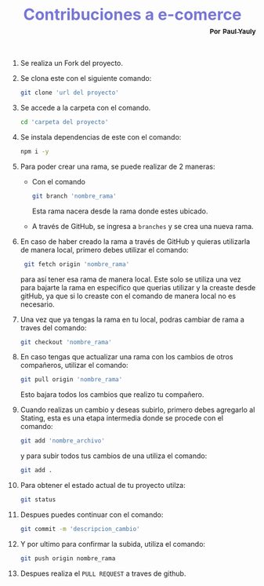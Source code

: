 <h1 align="center" style='margin: 0; font-size: 2rem; text-align: center; color: #7776d6;'>Contribuciones a e-comerce</h1>
<div  align="right" style='margin: 0; font-size: 1rem; text-align: right;'>
    <sub><b>Por</b></sub>
    <a href="https://github.com/YaulPauly" target="_blank" rel="noopener" >
        <sub><b>Paul Yauly</b></sub>
    </a>
</div>
<br />
<br />


1. Se realiza un Fork del proyecto.

2. Se clona este con el siguiente comando:
    ```bash 
    git clone 'url del proyecto'
    ```

3. Se accede a la carpeta con el comando.
    ```bash
    cd 'carpeta del proyecto'
    ```
4. Se instala dependencias de este con el comando:

    ```bash
    npm i -y
    ```

5. Para poder crear una rama, se puede realizar de 2 maneras:
	* Con el comando 
        ```bash
        git branch 'nombre_rama'
        ```
        Esta rama nacera desde la rama donde estes ubicado.

	* A través de GitHub, se ingresa a `branches` y se crea una nueva rama.

6. En caso de haber creado la rama a través de GitHub y quieras utilizarla de manera local, primero debes utilizar el comando:
    ```bash
     git fetch origin 'nombre_rama'
     ```
     para así tener esa rama de manera local. Este solo se utiliza una vez para bajarte la rama en especifico que querias utilizar y la creaste desde gitHub, ya que si lo creaste con el comando de manera local no es necesario.

7. Una vez que ya tengas la rama en tu local, podras cambiar de rama a traves del comando:
    ```bash
    git checkout 'nombre_rama'
    ````
8. En caso tengas que actualizar una rama con los cambios de otros compañeros, utilizar el comando: 
    ```bash
    git pull origin 'nombre_rama'
    ```` 
    Esto bajara todos los cambios que realizo tu compañero.

9. Cuando realizas un cambio y deseas subirlo, primero debes agregarlo al Stating, esta es una etapa intermedia donde se procede con el comando:
    ```bash
    git add 'nombre_archivo'
    ```
    y para subir todos tus cambios de una utiliza el comando:
    ```bash
    git add .
    ````

10. Para obtener el estado actual de tu proyecto utilza:
    ```bash
    git status
    ```

11. Despues puedes continuar con el comando:
    ```bash
    git commit -m 'descripcion_cambio'
    ```

12. Y por ultimo para confirmar la subida, utiliza el comando:
    ```bash
    git push origin nombre_rama
    ```

13. Despues realiza el `PULL REQUEST` a traves de github. 